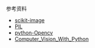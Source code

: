参考资料

+ [scikit-image](http://scikit-image.org/download.html)
+ [PIL](https://pillow.readthedocs.io/en/4.3.x/)
+ [python-Opencv](https://opencv-python-tutroals.readthedocs.io/en/latest/)
+ [Computer_Vision_With_Python](http://programmingcomputervision.com/)